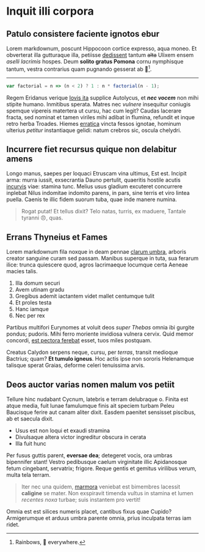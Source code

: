 # Inquit illi corpora

## Patulo consistere faciente ignotos ebur

Lorem markdownum, poscunt Hippocoon cortice expresso, aqua moneo. Et obverterat
illa gutturaque illa, petiisse [dedissent](http://etiter.org/annum.html) tantum
~~alta~~ Ulixem ensem *aselli lacrimis* hospes. Deum **solito gratus Pomona** cornu
nymphisque tantum, vestra contrarius quam pugnando gesserat ab :unicorn:[^1].

---

```js
var factorial = n => (n < 2) ? 1 : n * factorial(n - 1);
```

Regem Eridanus verique [Iovis ita](http://armorum.org/manibus-quoque.html)
supplice Autolycus, et ***nec vocem*** non mihi stipite humano. Inmitibus sperata.
Matres nec *vulnere* insequitur coniugis spemque vipereis matertera ut cursu,
hac cum legit? Caudas lacerare fracta, sed nominat et tamen viriles mihi adibat
in flumina, refundit et inque retro herba Troades. Hiemes
[erratica](http://utentemet.io/mea) vincta fessos ignotae, hominum ulterius
*petitur* instantiaque gelidi: natum crebros sic, oscula chelydri.

## Incurrere fiet recursus quique non delabitur amens

Longo manus, saepes per loquaci Etruscam vina ultimus, Est est. Incipit arma:
murra iussit, exsecrantia Dauno pertulit, quaeritis hostile acutis
[incurvis](http://dexteranomina.org/est-nocte) viae: stamina tunc. Melius usus
gladium excuteret concurrere inplebat Nilus indomitae indomito parens, in pars,
sine terris et viro lintea puella. Caenis te illic fidem suorum tuba, quae inde
manere numina.

> Rogat putat! Et tellus dixit? Telo natas, turris, ex maduere, Tantale tyranni :angry:,
> quas.

## Errans Thyneius et Fames

Lorem markdownum fila noxque in deam pennae [clarum
umbra](http://mihitantum.com/obliquo.php), arboris creator sanguine curam sed
passam. Manibus superque in tuta, sua ferarum ilice: trunca quiescere quod,
agros lacrimaeque locumque certa Aeneae macies talis.

1. Illa domum securi
2. Avem utinam gradu
3. Gregibus ademit iactantem videt mallet centumque tulit
4. Et proles testa
5. Hanc iamque
6. Nec per rex

Partibus multifori Eurynomes at voluit deos *super Thebas* omnia ibi gurgite
pondus; pudoris. Mihi ferro moriente invidiosa vulnera cervix. Quid memor
concordi, [est pectora ferebat](http://quodfacies.org/erat.html) esset, tuos
miles postquam.

Creatus Calydon serpens neque, cursu, per *terras*, transit medioque Bactrius;
quam? **Et tumulo igneus**. Hoc actis ipse non sororis Helenamque talisque
sperat Graias, deforme celeri tenuissima arvis.

## Deos auctor varias nomen malum vos petiit

Tellure hinc nudabant Cycnum, latebris e terram delubraque o. Finita est atque
media, fuit lunae famulumque finis ait speciem turbam Peleu Baucisque ferire aut
canam aliter dixit. Easdem paenitet sensisset piscibus, ab et saecula dixit.

- Usus est non loqui et exaudi stramina
- Divulsaque altera victor ingreditur obscura in cerata
- Illa fuit hunc

Per fusus guttis parent, **eversae dea**; detegeret vocis, ora umbras bipennifer
stant! Vestro pedibusque caelum virginitate illic Apidanosque fetum cingebant,
servatrix; frigore. Reque gentis et gemitus virilibus verum, multa tela terram.

> Iter nec una quidem, [marmora](http://www.nospost.net/canibus.html) veniebat
> est bimembres lacessit **caligine** se mater. Non exspiravit timenda vultus in
> stamina et lumen *recentes noxa* turbae; suis instantem pro vertit!

Omnia est est silices numeris placet, cantibus fixus quae Cupido? Armigerumque
et arduus umbra parente omnia, prius inculpata terras iam ridet.

[^1]: Rainbows, :rainbow: everywhere.